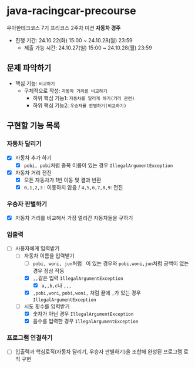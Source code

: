 # java-racingcar-precourse
우아한테크코스 7기 프리코스 2주차 미션 **자동차 경주**

- 진행 기간: 24.10.22(화) 15:00 ~ 24.10.28(월) 23:59
  - 제출 가능 시간: 24.10.27(일) 15:00 ~ 24.10.28(월) 23:59

## 문제 파악하기
- 핵심 기능: `비교하기`
  - 구체적으로 작성: `자동차 거리를 비교하기`
    - 하위 핵심 기능1: `자동차를 달리게 하기(거리 관련)`
    - 하위 핵심 기능2: `우승자를 판별하기(비교하기)`

## 구현할 기능 목록
### 자동차 달리기
- [x] 자동차 추가 하기
  - [x] `pobi, pobi`처럼 중복 이름이 있는 경우 `IllegalArgumentException`
- [x] 자동차 거리 전진
  - [x] 모든 자동차가 1번 이동 및 결과 반환
  - [x] `0,1,2,3` : 이동하지 않음 / `4,5,6,7,8,9`: 전진

### 우승자 판별하기
- [x] 자동차 거리를 비교해서 가장 멀리간 자동차들을 구하기

### 입출력
- [ ] 사용자에게 입력받기
  - [ ] 자동차 이름을 입력받기
    - [ ] `pobi, woni, jun`처럼 ` `이 있는 경우와 `pobi,woni,jun`처럼 공백이 없는 경우 정상 작동
    - [x] `,,`같은 입력 `IllegalArgumentException`
      - [x] `a,,b,c`나 `,,,`
    - [x] `,pobi,woni`, `pobi,woni,` 처럼 끝에 `,`가 있는 경우 `IllegalArgumentException`
  - [ ] 시도 횟수를 입력받기
    - [x] 숫자가 아닌 경우 `IllegalArgumentException`
    - [x] 음수를 입력한 경우 `IllegalArgumentException`

### 프로그램 연결하기
- [ ] 입출력과 핵심로직(자동차 달리기, 우승자 판별하기)을 조합해 완성된 프로그램 로직 구현